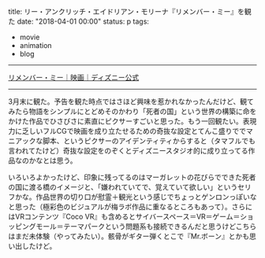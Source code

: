 title: リー・アンクリッチ・エイドリアン・モリーナ『リメンバー・ミー』を観た
date: "2018-04-01 00:00"
status: p
tags:
- movie
- animation
- blog
---

[リメンバー・ミー｜映画｜ディズニー公式](https://www.disney.co.jp/movie/remember-me.html)

---

3月末に観た。予告を観た時点ではさほど興味を惹かれなかったんだけど、観てみたら物語をシンプルにとどめそのかわり「死者の国」という世界の構築に命をかけた作品でひさびさに素直にピクサーすごいと思った。もう一回観たい。表現力に乏しいフルCGで映画を成り立たせるための奇抜な設定とてんこ盛りででマニアックな脚本、というピクサーのアイデンティティからすると（タマフルでも言われてたけど）奇抜な設定をのぞくとディズニースタジオ的に成り立ってる作品なのかなとは思う。

いろいろよかったけど、印象に残ってるのはマーガレットの花びらでできた死者の国に渡る橋のイメージと、「嫌われていてで、覚えていて欲しい」というセリフかな。作品世界の切り口が慰霊＋観光という感じでちょっとゲンロンっぽいなと思った（極彩色のビジュアルが梅ラボ作品に重なるところもあって）。さらにはVRコンテンツ『Coco VR』も含めるとサイバースペース＝VR＝ゲーム＝ショッピングモール＝テーマパークという問題系も接続できるんだと思うけどこちらはまだ未体験（やってみたい）。骸骨がギター弾くとこで『Mr.ボーン』とかも思い出したけど。
